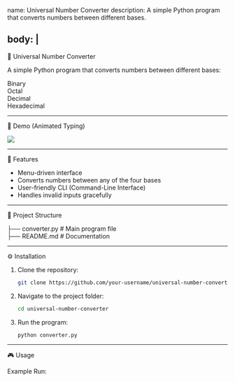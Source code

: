 name: Universal Number Converter
description: A simple Python program that converts numbers between different bases.

body: |
  ---
  🔢 Universal Number Converter

  A simple Python program that converts numbers between different bases:

  Binary  
  Octal  
  Decimal  
  Hexadecimal

  ---

  🎥 Demo (Animated Typing)

  <img src="https://readme-typing-svg.herokuapp.com?font=Fira+Code&size=24&pause=1000&color=36BCF7&width=600&lines=Welcome+to+Universal+Number+Converter;Convert+Binary+%E2%86%92+Decimal+%E2%86%92+Octal+%E2%86%92+Hex;Fast%2C+Simple%2C+Reliable!">

  ---

  🚀 Features

  - Menu-driven interface  
  - Converts numbers between any of the four bases  
  - User-friendly CLI (Command-Line Interface)  
  - Handles invalid inputs gracefully

  ---

  📂 Project Structure

  ├── converter.py   # Main program file  
  ├── README.md      # Documentation

  ---

  ⚙️ Installation

  1. Clone the repository:

      ```bash
      git clone https://github.com/your-username/universal-number-converter.git
      ```

  2. Navigate to the project folder:

      ```bash
      cd universal-number-converter
      ```

  3. Run the program:

      ```bash
      python converter.py
      ```

  ---

  🎮 Usage

  Example Run:


